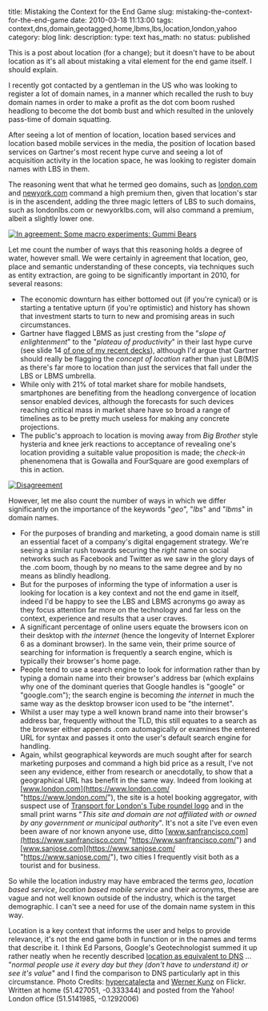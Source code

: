 title: Mistaking the Context for the End Game
slug: mistaking-the-context-for-the-end-game
date: 2010-03-18 11:13:00
tags: context,dns,domain,geotagged,home,lbms,lbs,location,london,yahoo
category: blog
link: 
description: 
type: text
has_math: no
status: published

This is a post about location (for a change); but it doesn't have to be about location as it's all about mistaking a vital element for the end game itself. I should explain.

I recently got contacted by a gentleman in the US who was looking to register a lot of domain names, in a manner which recalled the rush to buy domain names in order to make a profit as the dot com boom rushed headlong to become the dot bomb bust and which resulted in the unlovely pass-time of domain squatting.

After seeing a lot of mention of location, location based services and location based mobile services in the media, the position of location based services on Gartner's most recent hype curve and seeing a lot of acquisition activity in the location space, he was looking to register domain names with LBS in them.

<!-- TEASER_END -->

The reasoning went that what he termed geo domains, such as [london.com](https://www.london.com/ "https://www.london.com/") and [newyork.com](https://www.newyork.com/ "https://www.newyork.com/") command a high premium then, given that location's star is in the ascendent, adding the three magic letters of LBS to such domains, such as londonlbs.com or newyorklbs.com, will also command a premium, albeit a slightly lower one.

[![In agreement: Some macro experiments: Gummi Bears](https://farm5.static.flickr.com/4024/4439418835_b0f26ed113_d.jpg)](https://www.flickr.com/photos/werkunz/4439418835/ "In agreement: Some macro experiments: Gummi Bears")

Let me count the number of ways that this reasoning holds a degree of water, however small. We were certainly in agreement that location, geo, place and semantic understanding of these concepts, via techniques such as entity extraction, are going to be significantly important in 2010, for several reasons:


* The economic downturn has either bottomed out (if you're cynical) or is starting a tentative upturn (if you're optimistic) and history has shown that investment starts to turn to new and promising areas in such circumstances.
* Gartner have flagged LBMS as just cresting from the "*slope of enlightenment*" to the "*plateau of productivity*" in their last hype curve (see slide 14 [of one of my recent decks](https://www.slideshare.net/vicchi/location-lbms-hype-stealth-data-and-stuff "https://www.slideshare.net/vicchi/location-lbms-hype-stealth-data-and-stuff")), although I'd argue that Gartner should really be flagging the *concept of location* rather than just LB(M)S as there's far more to location than just the services that fall under the LBS or LBMS umbrella.
* While only with 21% of total market share for mobile handsets, smartphones are benefiting from the headlong convergence of location sensor enabled devices, although the forecasts for such devices reaching critical mass in market share have so broad a range of timelines as to be pretty much useless for making any concrete projections.
* The public's approach to location is moving away from *Big Brother* style hysteria and knee jerk reactions to acceptance of revealing one's location providing a suitable value proposition is made; the *check-in* phenenomena that is Gowalla and FourSquare are good exemplars of this in action.


[![Disagreement](https://farm4.static.flickr.com/3441/3386360374_fc5162b25e_d.jpg)](https://www.flickr.com/photos/hypercatalecta/3386360374/ "Disagreement")

However, let me also count the number of ways in which we differ significantly on the importance of the keywords "*geo*", "*lbs*" and "*lbms*" in domain names.
* For the purposes of branding and marketing, a good domain name is still an essential facet of a company's digital engagement strategy. We're seeing a similar rush towards securing the *right* name on social networks such as Facebook and Twitter as we saw in the glory days of the .com boom, though by no means to the same degree and by no means as blindly headlong.
* But for the purposes of informing the type of information a user is looking for location is a key context and not the end game in itself, indeed I'd be happy to see the LBS and LBMS acronyms go away as they focus attention far more on the technology and far less on the context, experience and results that a user craves.
* A significant percentage of online users equate the browsers icon on their desktop with *the internet* (hence the longevity of Internet Explorer 6 as a dominant browser). In the same vein, their prime source of searching for information is frequently a search engine, which is typically their browser's home page.
* People tend to use a search engine to look for information rather than by typing a domain name into their browser's address bar (which explains why one of the dominant queries that Google handles is "google" or "google.com"); the search engine is becoming *the internet* in much the same way as the desktop browser icon used to be "the internet".
* Whilst a user may type a well known brand name into their browser's address bar, frequently without the TLD, this still equates to a search as the browser either appends .com automagically or examines the entered URL for syntax and passes it onto the user's default search engine for handling.
* Again, whilst geographical keywords are much sought after for search marketing purposes and command a high bid price as a result, I've not seen any evidence, either from research or anecdotally, to show that a geographical URL has benefit in the same way. Indeed from looking at [www.london.com](https://www.london.com/ "https://www.london.com/"), the site is a hotel booking aggregator, with suspect use of [Transport for London's Tube roundel logo](https://www.tfl.gov.uk/tfl/corporate/media/logos/default.asp "https://www.tfl.gov.uk/tfl/corporate/media/logos/default.asp") and in the small print warns "*This site and domain are not affiliated with or owned by any government or municipal authority*". It's not a site I've even even been aware of nor known anyone use, ditto [www.sanfrancisco.com](https://www.sanfrancisco.com/ "https://www.sanfrancisco.com/") and [www.sanjose.com](https://www.sanjose.com/ "https://www.sanjose.com/"), two cities I frequently visit both as a tourist and for business.


So while the location industry may have embraced the terms *geo*, *location based service*, *location based mobile service* and their acronyms, these are vague and not well known outside of the industry, which is the target demographic. I can't see a need for use of the domain name system in this way.

Location is a key context that informs the user and helps to provide relevance, it's not the end game both in function or in the names and terms that describe it. I think Ed Parsons, Google's Geotechnologist summed it up rather neatly when he recently described [location as equivalent to DNS](https://twitter.com/edparsons/status/8627348197 "https://twitter.com/edparsons/status/8627348197") ... "*normal people use it every day but they (don't have to understand it) or see it's value*" and I find the comparison to DNS particularly apt in this circumstance.
Photo Credits: [hypercatalecta](https://www.flickr.com/photos/hypercatalecta/3386360374/ "https://www.flickr.com/photos/hypercatalecta/3386360374/") and [Werner Kunz](https://www.flickr.com/photos/werkunz/4439418835/ "https://www.flickr.com/photos/werkunz/4439418835/") on Flickr.
Written at home (51.427051, -0.333344) and posted from the Yahoo! London office (51.5141985, -0.1292006)

